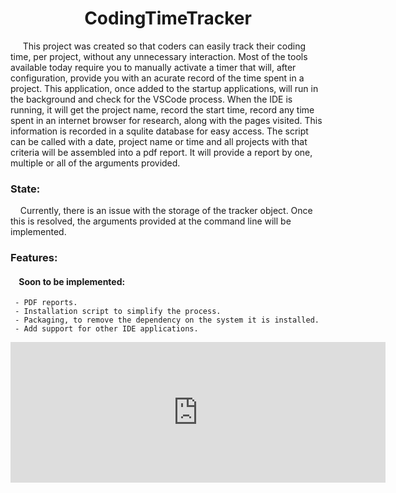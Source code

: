 # <div align="center">CodingTimeTracker</div>
&nbsp;&nbsp;&nbsp;&nbsp; This project was created so that coders can easily track their coding time, per project, without any unnecessary interaction.  Most of the tools available today require you to manually activate a timer that will, after configuration, provide you with an acurate record of the time spent in a project.  This application, once added to the startup applications, will run in the background and check for the VSCode process.  When the IDE is running, it will get the project name, record the start time, record any time spent in an internet browser for research, along with the pages visited.  This information is recorded in a squlite database for easy access.  The script can be called with a date, project name or time and all projects with that criteria will be assembled into a pdf report.  It will provide a report by one, multiple or all of the arguments provided.

### State:
&nbsp;&nbsp;&nbsp;&nbsp;Currently, there is an issue with the storage of the tracker object.  Once this is resolved, the arguments provided at the command line will be implemented.

### Features:
#### &nbsp;&nbsp;&nbsp;&nbsp;Soon to be implemented:
     - PDF reports.
     - Installation script to simplify the process.
     - Packaging, to remove the dependency on the system it is installed.
     - Add support for other IDE applications.

<iframe src="https://github.com/sponsors/VirtDev337/card" title="Sponsor" height="225" width="600" style="border: 0;"></iframe>
